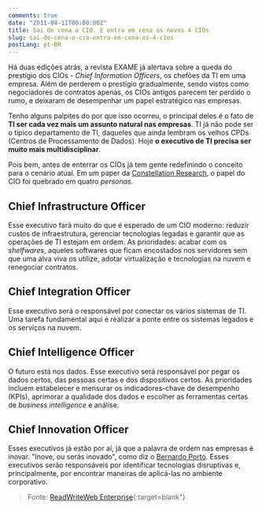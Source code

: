 ```yaml
---
comments: true
date: "2011-04-11T00:00:00Z"
title: Sai de cena o CIO. E entra em cena os novos 4 CIOs
slug: sai-de-cena-o-cio-entra-em-cena-os-4-cios
postLang: pt-BR
---
```


Há duas edições atrás, a revista EXAME já alertava sobre a queda do prestígio dos CIOs - _Chief Information Officers_, os chefões da TI em uma empresa. Além de perderem o prestígio gradualmente, sendo vistos como negociadores de contratos apenas, os CIOs antigos parecem ter perdido o rumo, e deixaram de desempenhar um papel estratégico nas empresas.

Tenho alguns palpites do por que isso ocorreu, o principal deles é o fato de __TI ser cada vez mais um assunto natural nas empresas__. TI já não pode ser o típico departamento de TI, daqueles que ainda lembram os velhos CPDs (Centros de Processamento de Dados). Hoje __o executivo de TI precisa ser muito mais multidisciplinar__.

Pois bem, antes de enterrar os CIOs já tem gente redefinindo o conceito para o cenário atual. Em um paper da [Constellation Research](http://www.constellationrg.com/), o papel do CIO foi quebrado em quatro _personas_.

## Chief Infrastructure Officer

Esse executivo fará muito do que é esperado de um CIO moderno: reduzir custos de infraestrutura, gerenciar tecnologias legadas e garantir que as operações de TI estejam em ordem. As prioridades: acabar com os _shelfwares_, aqueles softwares que ficam encostados nos servidores sem que uma alva viva os utilize, adotar virtualização e tecnologias na nuvem e renegociar contratos.

## Chief Integration Officer

Esse executivo será o responsável por conectar os vários sistemas de TI. Uma tarefa fundamental aqui é realizar a ponte entre os sistemas legados e os serviços na nuvem.

## Chief Intelligence Officer

O futuro está nos dados. Esse executivo será responsável por pegar os dados certos, das pessoas certas e dos dispositivos certos. As prioridades incluem estabelecer e mensurar os indicadores-chave de desempenho (KPIs), aprimorar a qualidade dos dados e escolher as ferramentas certas de _business intelligence_ e análise.

## Chief Innovation Officer

Esses executivos já estão por aí, já que a palavra de ordem nas empresas é inovar. "Inove, ou serás inovado", como diz o [Bernardo Porto](http://www.bernardoporto.com/). Esses executivos serão responsáveis por identificar tecnologias disruptivas e, principalmente, por encontrar maneiras de aplicá-las no ambiente corporativo.


>Fonte: [ReadWriteWeb Enterprise](http://www.readwriteweb.com/enterprise/2011/03/four-new-types-of-cio-for-the.php){:target=blank"}
